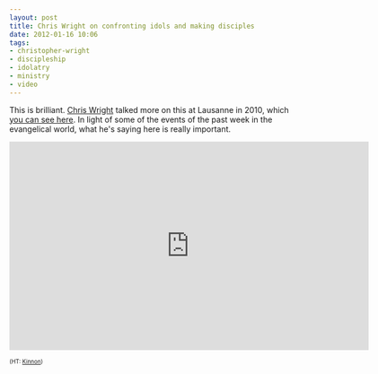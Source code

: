 ```yaml
---
layout: post
title: Chris Wright on confronting idols and making disciples
date: 2012-01-16 10:06
tags:
- christopher-wright
- discipleship
- idolatry
- ministry
- video
---
```

<p>This is brilliant. <a href="http://www.langhampartnership.org/chris-wright/">Chris Wright</a> talked more on this at Lausanne in 2010, which <a href="http://jakebelder.com/the-biggest-hindrance-to-mission-is-idolatry">you can see here</a>. In light of some of the events of the past week in the evangelical world, what he's saying here is really important.</p>
<iframe width="640" height="372" frameborder="0" src="http://player.vimeo.com/video/16753429?portrait=0"></iframe>

<span style="font-size: x-small;">(HT: <a href="http://kinnon.tv/2012/01/is-it-undisciplined-or-simply-undiscipled-leadership.html">Kinnon</a>)</span>
